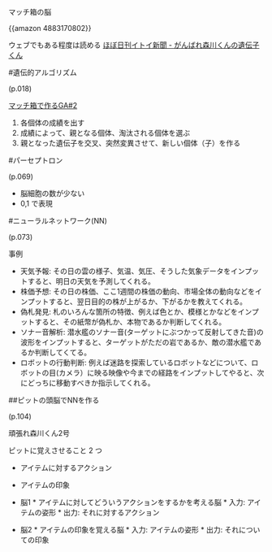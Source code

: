 マッチ箱の脳

{{amazon 4883170802}}

ウェブでもある程度は読める [ほぼ日刊イトイ新聞 - がんばれ森川くんの遺伝子くん](http://www.1101.com/morikawa/index_AI.html)

#遺伝的アルゴリズム

(p.018)

[マッチ箱で作るGA#2](http://www.1101.com/morikawa/2001-04-12.html)

1.  各個体の成績を出す
1.  成績によって、親となる個体、淘汰される個体を選ぶ
1.  親となった遺伝子を交叉、突然変異させて、新しい個体（子）を作る

#パーセプトロン

(p.069)

*  脳細胞の数が少ない
*  0,1 で表現

#ニューラルネットワーク(NN)

(p.073)

事例

*  天気予報: その日の雲の様子、気温、気圧、そうした気象データをインプットすると、明日の天気を予測してくれる。
*  株価予想: その日の株価、ここ1週間の株価の動向、市場全体の動向などをインプットすると、翌日目的の株が上がるか、下がるかを教えてくれる。
*  偽札発見: 札のいろんな箇所の特徴、例えば色とか、模様とかなどをインプットすると、その紙幣が偽札か、本物であるか判断してくれる。
*  ソナー音解析: 潜水艦のソナー音(ターゲットにぶつかって反射してきた音)の波形をインプットすると、ターゲットがただの岩であるか、敵の潜水艦であるか判断してくてる。
*  ロボットの行動判断: 例えば迷路を探索しているロボットなどについて、ロボットの目(カメラ）に映る映像や今までの経路をインプットしてやると、次にどっちに移動すべきか指示してくれる。



##ピットの頭脳でNNを作る

(p.104)

頑張れ森川くん2号

ピットに覚えさせること 2 つ

*  アイテムに対するアクション
*  アイテムの印象

*  脳1
       *  アイテムに対してどういうアクションをするかを考える脳
       *  入力: アイテムの姿形
       *  出力: それに対するアクション

*  脳2
       *  アイテムの印象を覚える脳
       *  入力: アイテムの姿形
       *  出力: それについての印象
